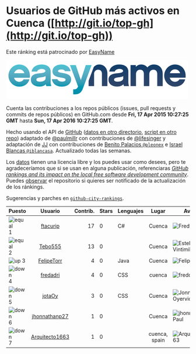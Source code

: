 
# Usuarios de GitHub más activos en Cuenca ([http://git.io/top-gh](http://git.io/top-gh))



Este ránking está patrocinado por [EasyName](https://www.easyname.com/es)

<a href='https://www.easyname.com/es'><img src='https://raw.githubusercontent.com/JJ/top-github-users-data/master/img/easyname_500px.png' alt='logo patrocinador'></a>


  Cuenta las contribuciones a los repos públicos (issues, pull requests y commits de repos públicos) en GitHub.com desde  **Fri, 17 Apr 2015 10:27:25 GMT** hasta **Sun, 17 Apr 2016 10:27:25 GMT**.

  Hecho usando el API de [GitHub](http://github.com) ([datos en otro directorio](https://github.com/JJ/top-github-users-data/tree/master/data), [script en otro repo](https://github.com/JJ/github-city-rankings/blob/master/get-city.coffee)) adaptado de [@paulmillr](https://github.com/paulmillr) con contribuciones de [@lifesinger](https://github.com/lifesinger) y adaptación de [JJ](http://jj.github.io) con contribuciones de [Benito Palacios `@pleonex`](http://github.com/pleonex) e [Israel Blancas `@iblancasa`](https://github.com/iblancasa). Actualizado todas las semanas.

  Los [datos](https://github.com/JJ/top-github-users-data/tree/master/data) tienen una licencia libre y los puedes usar como desees, pero te agradeceríamos que si se usan en alguna publicación, referenciaras [*GitHub rankings and its impact on the local free software development community*](https://thewinnower.com/papers/github-rankings-and-its-impact-on-the-local-free-software-development-community). Puedes [observar](https://github.com/JJ/top-github-users-data/subscription) el repositorio si quieres ser notificado de la actualización de los ránkings.

  Sugerencias y parches en [`github-city-rankings`](http://github.com/JJ/github-city-rankings).


| Puesto   |  Usuario  |Contrib.| Stars | Lenguajes   |      Lugar      |  Avatar  |
|----------|:---------:|-------:|-------|-------------|:---------------:|----------|
|![equal](https://raw.githubusercontent.com/JJ/github-city-rankings/master/img/equal.gif) 1 | [ftacurip](https://github.com/ftacurip) | 17 | 0 | C# | Cuenca | <img src='https://avatars2.githubusercontent.com/u/13069456?v=3&s=64' width="64" title='Fredy Tacuri'> |
|![equal](https://raw.githubusercontent.com/JJ/github-city-rankings/master/img/equal.gif) 2 | [Tebo555](https://github.com/Tebo555) | 13 | 0 |  | Cuenca | <img src='https://avatars1.githubusercontent.com/u/3661837?v=3&s=64' width="64" title='Esteban Vintimilla'> |
|![up](https://raw.githubusercontent.com/JJ/github-city-rankings/master/img/up.gif) 3 | [FelipeTorr](https://github.com/FelipeTorr) | 4 | 0 | Java | Cuenca | <img src='https://avatars0.githubusercontent.com/u/5705251?v=3&s=64' width="64" title='Felipe Torres'> |
|![down](https://raw.githubusercontent.com/JJ/github-city-rankings/master/img/down.gif) 4 | [fredadri](https://github.com/fredadri) | 4 | 0 | CSS | cuenca | <img src='https://avatars1.githubusercontent.com/u/4308791?v=3&s=64' width="64" title='freddy'> |
|![down](https://raw.githubusercontent.com/JJ/github-city-rankings/master/img/down.gif) 5 | [jotaOy](https://github.com/jotaOy) | 3 | 0 | CSS | Cuenca | <img src='https://avatars3.githubusercontent.com/u/13277260?v=3&s=64' width="64" title='Jonnathan Oyervide'> |
|![down](https://raw.githubusercontent.com/JJ/github-city-rankings/master/img/down.gif) 6 | [jhonnathanp27](https://github.com/jhonnathanp27) | 1 | 0 |  | Cuenca | <img src='https://avatars3.githubusercontent.com/u/12394226?v=3&s=64' width="64" title='jhonnathan Paul'> |
|![down](https://raw.githubusercontent.com/JJ/github-city-rankings/master/img/down.gif) 7 | [Arquitecto1663](https://github.com/Arquitecto1663) | 1 | 0 |  | cuenca, spain | <img src='https://avatars2.githubusercontent.com/u/13456548?v=3&s=64' width="64" title='Arquitecto1663'> |
